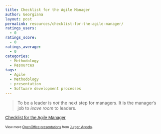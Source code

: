```yaml
---
title: Checklist for the Agile Manager
author: Georgiana
layout: post
permalink: resources/checklist-for-the-agile-manager/
ratings_users:
  - 0
ratings_score:
  - 0
ratings_average:
  - 0
categories:
  - Methodology
  - Resources
tags:
  - Agile
  - Methodology
  - presentation
  - Software development processes
---
```

> To be a leader is *not* the next step for managers. It is the manager&#8217;s job to *leave room* to leaders.

<div id="__ss_1476474" style="width: 425px; text-align: left;">
  <a style="font:14px Helvetica,Arial,Sans-serif;display:block;margin:12px 0 3px 0;text-decoration:underline;" title="Checklist for the Agile Manager" href="http://www.slideshare.net/jurgenappelo/checklist-for-the-agile-manager?type=powerpoint">Checklist for the Agile Manager</a></p>

  <div style="font-size: 11px; font-family: tahoma,arial; height: 26px; padding-top: 2px;">
    View more <a style="text-decoration:underline;" href="http://www.slideshare.net/">OpenOffice presentations</a> from <a style="text-decoration:underline;" href="http://www.slideshare.net/jurgenappelo">Jurgen Appelo</a>.
  </div>
</div>

